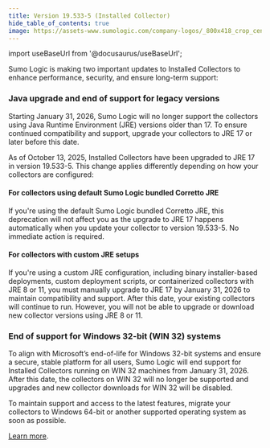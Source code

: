 ```yaml
---
title: Version 19.533-5 (Installed Collector)
hide_table_of_contents: true
image: https://assets-www.sumologic.com/company-logos/_800x418_crop_center-center_82_none/SumoLogic_Preview_600x600.jpg?mtime=1617040082
---
```


import useBaseUrl from '@docusaurus/useBaseUrl';

Sumo Logic is making two important updates to Installed Collectors to enhance performance, security, and ensure long-term support:

### Java upgrade and end of support for legacy versions

Starting January 31, 2026, Sumo Logic will no longer support the collectors using Java Runtime Environment (JRE) versions older than 17. To ensure continued compatibility and support, upgrade your collectors to JRE 17 or later before this date.

As of October 13, 2025, Installed Collectors have been upgraded to JRE 17 in version 19.533-5. This change applies differently depending on how your collectors are configured:

#### For collectors using default Sumo Logic bundled Corretto JRE

If you're using the default Sumo Logic bundled Corretto JRE, this deprecation will not affect you as the upgrade to JRE 17 happens automatically when you update your collector to version 19.533-5. No immediate action is required.

#### For collectors with custom JRE setups

If you're using a custom JRE configuration, including binary installer-based deployments, custom deployment scripts, or containerized collectors with JRE 8 or 11, you must manually upgrade to JRE 17 by January 31, 2026 to maintain compatibility and support.
After this date, your existing collectors will continue to run. However, you will not be able to upgrade or download new collector versions using JRE 8 or 11.

### End of support for Windows 32-bit (WIN 32) systems

To align with Microsoft’s end-of-life for Windows 32-bit systems and ensure a secure, stable platform for all users, Sumo Logic will end support for Installed Collectors running on WIN 32 machines from January 31, 2026. After this date, the collectors on WIN 32 will no longer be supported and upgrades and new collector downloads for WIN 32 will be disabled.

To maintain support and access to the latest features, migrate your collectors to Windows 64-bit or another supported operating system as soon as possible.

[Learn more](/docs/send-data/collection/upgrade-collectors/#upgradecollectors-to-the-latest-build).